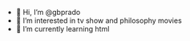 - 👋 Hi, I’m @gbprado
- 👀 I’m interested in tv show and philosophy movies
- 🌱 I’m currently learning html

<!---
gbprado/gbprado is a ✨ special ✨ repository because its `README.md` (this file) appears on your GitHub profile.
You can click the Preview link to take a look at your changes.
--->
